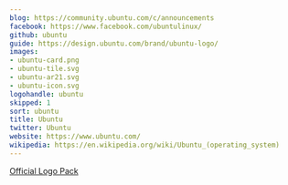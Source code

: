 ```yaml
---
blog: https://community.ubuntu.com/c/announcements
facebook: https://www.facebook.com/ubuntulinux/
github: ubuntu
guide: https://design.ubuntu.com/brand/ubuntu-logo/
images:
- ubuntu-card.png
- ubuntu-tile.svg
- ubuntu-ar21.svg
- ubuntu-icon.svg
logohandle: ubuntu
skipped: 1
sort: ubuntu
title: Ubuntu
twitter: Ubuntu
website: https://www.ubuntu.com/
wikipedia: https://en.wikipedia.org/wiki/Ubuntu_(operating_system)
---
```


[Official Logo Pack](https://insights.ubuntu.com/2014/06/11/ubuntu-logo-pack/)
